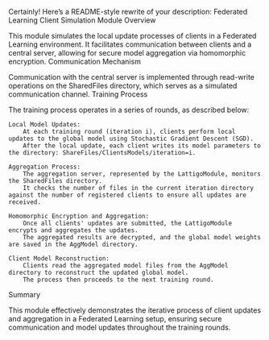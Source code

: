 Certainly! Here’s a README-style rewrite of your description:
Federated Learning Client Simulation Module
Overview

This module simulates the local update processes of clients in a Federated Learning environment. It facilitates communication between clients and a central server, allowing for secure model aggregation via homomorphic encryption.
Communication Mechanism

Communication with the central server is implemented through read-write operations on the SharedFiles directory, which serves as a simulated communication channel.
Training Process

The training process operates in a series of rounds, as described below:

    Local Model Updates:
        At each training round (iteration i), clients perform local updates to the global model using Stochastic Gradient Descent (SGD).
        After the local update, each client writes its model parameters to the directory: ShareFiles/ClientsModels/iteration=i.

    Aggregation Process:
        The aggregation server, represented by the LattigoModule, monitors the SharedFiles directory.
        It checks the number of files in the current iteration directory against the number of registered clients to ensure all updates are received.

    Homomorphic Encryption and Aggregation:
        Once all clients' updates are submitted, the LattigoModule encrypts and aggregates the updates.
        The aggregated results are decrypted, and the global model weights are saved in the AggModel directory.

    Client Model Reconstruction:
        Clients read the aggregated model files from the AggModel directory to reconstruct the updated global model.
        The process then proceeds to the next training round.

Summary

This module effectively demonstrates the iterative process of client updates and aggregation in a Federated Learning setup, ensuring secure communication and model updates throughout the training rounds.


